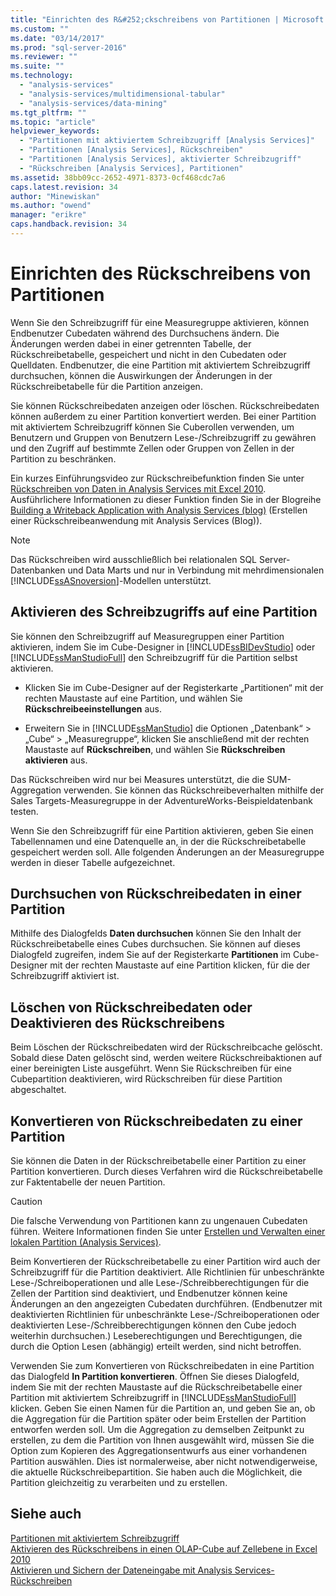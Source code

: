 ```yaml
---
title: "Einrichten des R&#252;ckschreibens von Partitionen | Microsoft Docs"
ms.custom: ""
ms.date: "03/14/2017"
ms.prod: "sql-server-2016"
ms.reviewer: ""
ms.suite: ""
ms.technology: 
  - "analysis-services"
  - "analysis-services/multidimensional-tabular"
  - "analysis-services/data-mining"
ms.tgt_pltfrm: ""
ms.topic: "article"
helpviewer_keywords: 
  - "Partitionen mit aktiviertem Schreibzugriff [Analysis Services]"
  - "Partitionen [Analysis Services], Rückschreiben"
  - "Partitionen [Analysis Services], aktivierter Schreibzugriff"
  - "Rückschreiben [Analysis Services], Partitionen"
ms.assetid: 38bb09cc-2652-4971-8373-0cf468cdc7a6
caps.latest.revision: 34
author: "Minewiskan"
ms.author: "owend"
manager: "erikre"
caps.handback.revision: 34
---
```

# Einrichten des R&#252;ckschreibens von Partitionen
  Wenn Sie den Schreibzugriff für eine Measuregruppe aktivieren, können Endbenutzer Cubedaten während des Durchsuchens ändern. Die Änderungen werden dabei in einer getrennten Tabelle, der Rückschreibetabelle, gespeichert und nicht in den Cubedaten oder Quelldaten. Endbenutzer, die eine Partition mit aktiviertem Schreibzugriff durchsuchen, können die Auswirkungen der Änderungen in der Rückschreibetabelle für die Partition anzeigen.  
  
 Sie können Rückschreibedaten anzeigen oder löschen. Rückschreibedaten können außerdem zu einer Partition konvertiert werden. Bei einer Partition mit aktiviertem Schreibzugriff können Sie Cuberollen verwenden, um Benutzern und Gruppen von Benutzern Lese-/Schreibzugriff zu gewähren und den Zugriff auf bestimmte Zellen oder Gruppen von Zellen in der Partition zu beschränken.  
  
 Ein kurzes Einführungsvideo zur Rückschreibefunktion finden Sie unter [Rückschreiben von Daten in Analysis Services mit Excel 2010](http://go.microsoft.com/fwlink/p/?LinkId=394951). Ausführlichere Informationen zu dieser Funktion finden Sie in der Blogreihe [Building a Writeback Application with Analysis Services (blog)](http://go.microsoft.com/fwlink/?LinkId=394977) (Erstellen einer Rückschreibeanwendung mit Analysis Services (Blog)).  
  
> [!NOTE]  
>  Das Rückschreiben wird ausschließlich bei relationalen SQL Server-Datenbanken und Data Marts und nur in Verbindung mit mehrdimensionalen [!INCLUDE[ssASnoversion](../../includes/ssasnoversion-md.md)]-Modellen unterstützt.  
  
## Aktivieren des Schreibzugriffs auf eine Partition  
 Sie können den Schreibzugriff auf Measuregruppen einer Partition aktivieren, indem Sie im Cube-Designer in [!INCLUDE[ssBIDevStudio](../../includes/ssbidevstudio-md.md)] oder [!INCLUDE[ssManStudioFull](../../includes/ssmanstudiofull-md.md)] den Schreibzugriff für die Partition selbst aktivieren.  
  
-   Klicken Sie im Cube-Designer auf der Registerkarte „Partitionen“ mit der rechten Maustaste auf eine Partition, und wählen Sie **Rückschreibeeinstellungen** aus.  
  
-   Erweitern Sie in [!INCLUDE[ssManStudio](../../includes/ssmanstudio-md.md)] die Optionen „Datenbank“ > „Cube“ > „Measuregruppe“, klicken Sie anschließend mit der rechten Maustaste auf **Rückschreiben**, und wählen Sie **Rückschreiben aktivieren** aus.  
  
 Das Rückschreiben wird nur bei Measures unterstützt, die die SUM-Aggregation verwenden. Sie können das Rückschreibeverhalten mithilfe der Sales Targets-Measuregruppe in der AdventureWorks-Beispieldatenbank testen.  
  
 Wenn Sie den Schreibzugriff für eine Partition aktivieren, geben Sie einen Tabellennamen und eine Datenquelle an, in der die Rückschreibetabelle gespeichert werden soll. Alle folgenden Änderungen an der Measuregruppe werden in dieser Tabelle aufgezeichnet.  
  
## Durchsuchen von Rückschreibedaten in einer Partition  
 Mithilfe des Dialogfelds **Daten durchsuchen** können Sie den Inhalt der Rückschreibetabelle eines Cubes durchsuchen. Sie können auf dieses Dialogfeld zugreifen, indem Sie auf der Registerkarte **Partitionen** im Cube-Designer mit der rechten Maustaste auf eine Partition klicken, für die der Schreibzugriff aktiviert ist.  
  
## Löschen von Rückschreibedaten oder Deaktivieren des Rückschreibens  
 Beim Löschen der Rückschreibedaten wird der Rückschreibcache gelöscht. Sobald diese Daten gelöscht sind, werden weitere Rückschreibaktionen auf einer bereinigten Liste ausgeführt. Wenn Sie Rückschreiben für eine Cubepartition deaktivieren, wird Rückschreiben für diese Partition abgeschaltet.  
  
## Konvertieren von Rückschreibedaten zu einer Partition  
 Sie können die Daten in der Rückschreibetabelle einer Partition zu einer Partition konvertieren. Durch dieses Verfahren wird die Rückschreibetabelle zur Faktentabelle der neuen Partition.  
  
> [!CAUTION]  
>  Die falsche Verwendung von Partitionen kann zu ungenauen Cubedaten führen. Weitere Informationen finden Sie unter [Erstellen und Verwalten einer lokalen Partition &#40;Analysis Services&#41;](../../analysis-services/multidimensional-models/create-and-manage-a-local-partition-analysis-services.md).  
  
 Beim Konvertieren der Rückschreibetabelle zu einer Partition wird auch der Schreibzugriff für die Partition deaktiviert. Alle Richtlinien für unbeschränkte Lese-/Schreiboperationen und alle Lese-/Schreibberechtigungen für die Zellen der Partition sind deaktiviert, und Endbenutzer können keine Änderungen an den angezeigten Cubedaten durchführen. (Endbenutzer mit deaktivierten Richtlinien für unbeschränkte Lese-/Schreiboperationen oder deaktivierten Lese-/Schreibberechtigungen können den Cube jedoch weiterhin durchsuchen.) Leseberechtigungen und Berechtigungen, die durch die Option Lesen (abhängig) erteilt werden, sind nicht betroffen.  
  
 Verwenden Sie zum Konvertieren von Rückschreibedaten in eine Partition das Dialogfeld **In Partition konvertieren**. Öffnen Sie dieses Dialogfeld, indem Sie mit der rechten Maustaste auf die Rückschreibetabelle einer Partition mit aktiviertem Schreibzugriff in [!INCLUDE[ssManStudioFull](../../includes/ssmanstudiofull-md.md)] klicken. Geben Sie einen Namen für die Partition an, und geben Sie an, ob die Aggregation für die Partition später oder beim Erstellen der Partition entworfen werden soll. Um die Aggregation zu demselben Zeitpunkt zu erstellen, zu dem die Partition von Ihnen ausgewählt wird, müssen Sie die Option zum Kopieren des Aggregationsentwurfs aus einer vorhandenen Partition auswählen. Dies ist normalerweise, aber nicht notwendigerweise, die aktuelle Rückschreibepartition. Sie haben auch die Möglichkeit, die Partition gleichzeitig zu verarbeiten und zu erstellen.  
  
## Siehe auch  
 [Partitionen mit aktiviertem Schreibzugriff](../Topic/Write-Enabled%20Partitions.md)   
 [Aktivieren des Rückschreibens in einen OLAP-Cube auf Zellebene in Excel 2010](http://go.microsoft.com/fwlink/p/?LinkId=394952)   
 [Aktivieren und Sichern der Dateneingabe mit Analysis Services-Rückschreiben](http://go.microsoft.com/fwlink/p/?LinkId=394953)  
  
  